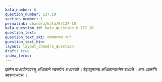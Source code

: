 ```yaml
---
kala_number: 6
question_number: 137.10
section_number: 1
permalink: chandra/kala/6/137-10
kala_question_id: kala_question_6.137.10
question_text: 
question_text_skt: स्वरूपाध्यासः कः?
question_text_hin: 
layout: layout_chandra_question
draft: true
index_terms:
---
```


<!-- skt-start -->
ज्ञानेन बाध्ययोग्यवस्तु अधिष्ठाने स्वरूपेण अध्यस्यते। देहाद्यनात्मा अधिष्ठानज्ञानेन बाध्यते। अतः आत्मनि स्वरूपाध्यासः।
<!-- skt-end -->

<!-- eng-start -->
<!-- eng-end -->

